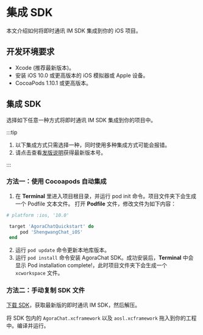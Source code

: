 # 集成 SDK

本文介绍如何将即时通讯 IM SDK 集成到你的 iOS 项目。

## 开发环境要求

- Xcode (推荐最新版本)。
- 安装 iOS 10.0 或更高版本的 iOS 模拟器或 Apple 设备。
- CocoaPods 1.10.1 或更高版本。

## 集成 SDK

选择如下任意一种方式将即时通讯 IM SDK 集成到你的项目中。

:::tip

1. 以下集成方式只需选择一种，同时使用多种集成方式可能会报错。
2. 请点击查看[发版说明](releasenote.html)获得最新版本号。

:::

### 方法一：使用 Cocoapods 自动集成

1. 在 **Terminal** 里进入项目根目录，并运行 pod init 命令。项目文件夹下会生成一个 Podfile 文本文件。
打开 **Podfile** 文件，修改文件为如下内容：

```ruby
# platform :ios, '10.0'

 target 'AgoraChatQuickstart' do
     pod 'ShengwangChat_iOS'
 end
 ```

2. 运行 `pod update` 命令更新本地库版本。
3. 运行 `pod install` 命令安装 AgoraChat SDK。成功安装后，**Terminal** 中会显示 Pod installation complete!，此时项目文件夹下会生成一个 `xcworkspace` 文件。

### 方法二：手动复制 SDK 文件

[下载 SDK](https://im.shengwang.cn/)，获取最新版的即时通讯 IM SDK，然后解压。

将 SDK 包内的 `AgoraChat.xcframework` 以及 `aosl.xcframework` 拖入到你的工程中。编译并运行。
